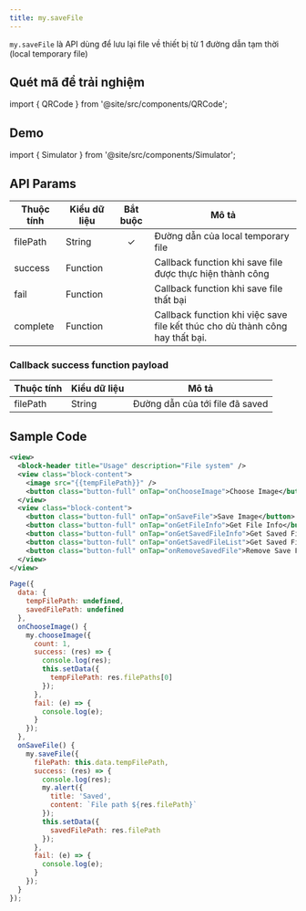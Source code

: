 ```yaml
---
title: my.saveFile
---
```


`my.saveFile` là API dùng để lưu lại file về thiết bị từ 1 đường dẫn tạm thời (local temporary file)

## Quét mã để trải nghiệm

import { QRCode } from '@site/src/components/QRCode';

<QRCode page="pages/api/file/index" />

## Demo

import { Simulator } from '@site/src/components/Simulator';

<Simulator page="pages/api/file/index" />

## API Params

| Thuộc tính | Kiểu dữ liệu | Bắt buộc | Mô tả                                                                         |
| ---------- | ------------ | :------: | ----------------------------------------------------------------------------- |
| filePath   | String       |    ✓     | Đường dẫn của local temporary file                                            |
| success    | Function     |          | Callback function khi save file được thực hiện thành công                     |
| fail       | Function     |          | Callback function khi save file thất bại                                      |
| complete   | Function     |          | Callback function khi việc save file kết thúc cho dù thành công hay thất bại. |

### Callback success function payload

| Thuộc tính | Kiểu dữ liệu | Mô tả                           |
| ---------- | ------------ | ------------------------------- |
| filePath   | String       | Đường dẫn của tới file đã saved |

## Sample Code

```xml
<view>
  <block-header title="Usage" description="File system" />
  <view class="block-content">
    <image src="{{tempFilePath}}" />
    <button class="button-full" onTap="onChooseImage">Choose Image</button>
  </view>
  <view class="block-content">
    <button class="button-full" onTap="onSaveFile">Save Image</button>
    <button class="button-full" onTap="onGetFileInfo">Get File Info</button>
    <button class="button-full" onTap="onGetSavedFileInfo">Get Saved File Info</button>
    <button class="button-full" onTap="onGetSavedFileList">Get Saved File List</button>
    <button class="button-full" onTap="onRemoveSavedFile">Remove Save File</button>
  </view>
</view>
```

```js
Page({
  data: {
    tempFilePath: undefined,
    savedFilePath: undefined
  },
  onChooseImage() {
    my.chooseImage({
      count: 1,
      success: (res) => {
        console.log(res);
        this.setData({
          tempFilePath: res.filePaths[0]
        });
      },
      fail: (e) => {
        console.log(e);
      }
    });
  },
  onSaveFile() {
    my.saveFile({
      filePath: this.data.tempFilePath,
      success: (res) => {
        console.log(res);
        my.alert({
          title: 'Saved',
          content: `File path ${res.filePath}`
        });
        this.setData({
          savedFilePath: res.filePath
        });
      },
      fail: (e) => {
        console.log(e);
      }
    });
  }
});
```
